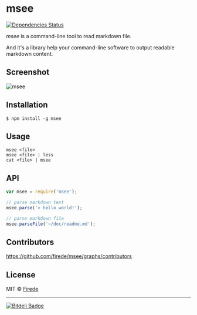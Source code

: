 msee
===

[![Dependencies Status](https://david-dm.org/firede/msee.svg)](https://david-dm.org/firede/msee)

*msee* is a command-line tool to read markdown file.

And it's a library help your command-line software to output readable markdown content.

## Screenshot

![msee](https://f.cloud.github.com/assets/157338/1808778/175a83aa-6d77-11e3-8cf7-7c756bab34f8.png)

## Installation

    $ npm install -g msee

## Usage

    msee <file>
    msee <file> | less
    cat <file> | msee

## API

```javascript
var msee = require('msee');

// parse markdown text
msee.parse('> hello world!');

// parse markdown file
msee.parseFile('~/doc/readme.md');
```

## Contributors

https://github.com/firede/msee/graphs/contributors

## License

MIT &copy; [Firede](https://github.com/firede)

---

[![Bitdeli Badge](https://d2weczhvl823v0.cloudfront.net/firede/msee/trend.png)](https://bitdeli.com/free "Bitdeli Badge")
